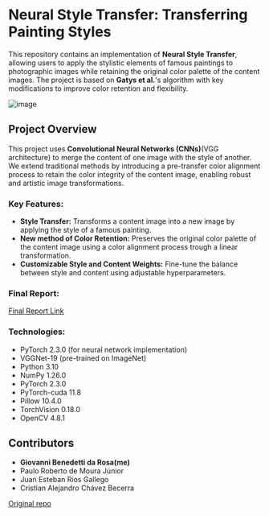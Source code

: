 # Neural Style Transfer: Transferring Painting Styles

This repository contains an implementation of **Neural Style Transfer**, allowing users to apply the stylistic elements of famous paintings to photographic images while retaining the original color palette of the content images. The project is based on **Gatys et al.**'s algorithm with key modifications to improve color retention and flexibility.

![image](https://github.com/user-attachments/assets/b475fd45-ae66-4db5-89be-3709df3f4325)



## Project Overview

This project uses **Convolutional Neural Networks (CNNs)**(VGG architecture) to merge the content of one image with the style of another. We extend traditional methods by introducing a pre-transfer color alignment process to retain the color integrity of the content image, enabling robust and artistic image transformations.

### Key Features:
- **Style Transfer:** Transforms a content image into a new image by applying the style of a famous painting.
- **New method of Color Retention:** Preserves the original color palette of the content image using a color alignment process trough a linear transformation.
- **Customizable Style and Content Weights:** Fine-tune the balance between style and content using adjustable hyperparameters.


### Final Report:
[Final Report Link](https://github.com/AlejandroUN/Neural-Style-Transfer-project-IMA206/blob/main/final_report.pdf)

### Technologies:
- PyTorch 2.3.0 (for neural network implementation)
- VGGNet-19 (pre-trained on ImageNet)
- Python 3.10
- NumPy 1.26.0
- PyTorch 2.3.0
- PyTorch-cuda 11.8
- Pillow 10.4.0
- TorchVision 0.18.0
- OpenCV 4.8.1



## Contributors

- **Giovanni Benedetti da Rosa(me)**
- Paulo Roberto de Moura Júnior
- Juan Esteban Rios Gallego
- Cristian Alejandro Chávez Becerra

[Original repo](https://github.com/AlejandroUN/Neural-Style-Transfer-project-IMA206)
